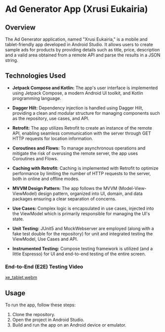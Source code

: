 # Ad Generator App (Xrusi Eukairia)

## Overview

The Ad Generator application, named "Xrusi Eukairia," is a mobile and tablet-friendly app developed in Android Studio. It allows users to create sample ads for products by providing details such as title, price, description and a valid area obtained from a remote API and parse the results in a JSON string.

## Technologies Used

- **Jetpack Compose and Kotlin:** The app's user interface is implemented using Jetpack Compose, a modern Android UI toolkit, and Kotlin programming language.

- **Dagger Hilt:** Dependency injection is handled using Dagger Hilt, providing a clean and modular structure for managing components such as the repository, use cases, and API.

- **Retrofit:** The app utilizes Retrofit to create an instance of the remote API, enabling seamless communication with the server through GET HTTP requests for location information.

- **Coroutines and Flows:** To manage asynchronous operations and mitigate the risk of overusing the remote server, the app uses Coroutines and Flows.

- **Caching with Retrofit:** Caching is implemented with Retrofit to optimize performance by limiting the number of HTTP requests to the server, both in online and offline modes.

- **MVVM Design Pattern:** The app follows the MVVM (Model-View-ViewModel) design pattern, organized into UI, domain, and data packages ensuring a clear separation of concerns.

- **Use Cases:** Complex logic is encapsulated in use cases, injected into the ViewModel which is primarily responsible for managing the UI's state.

- **Unit Testing:** JUnit5 and MockWebserver are employed (along with a fake test double for the repository) for unit and integrated testing the ViewModel, Use Cases and API.

- **Instrumented Testing:** Compose testing framework is utilized (and a little Espresso) for UI and end-to-end testing of the entire screen.


### End-to-End (E2E) Testing Video

[xe_tablet.webm](https://github.com/chrikara/PokemonTcg/assets/80850757/1c758a9b-ef10-4bef-a493-98a9ae2187f9)

## Usage

To run the app, follow these steps:

1. Clone the repository.
2. Open the project in Android Studio.
3. Build and run the app on an Android device or emulator.
